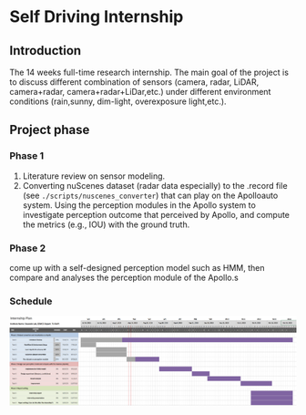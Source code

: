 # Self Driving Internship   
## Introduction
The 14 weeks full-time research internship. The main goal of the project is to discuss different combination of sensors (camera, radar, LiDAR, camera+radar, camera+radar+LiDar,etc.) under different environment conditions (rain,sunny, dim-light, overexposure light,etc.). 

## Project phase
### Phase 1
1. Literature review on sensor modeling.
2. Converting nuScenes dataset (radar data especially) to the .record file (see ```./scripts/nuscenes_converter```) that can play on the Apolloauto system. Using the perception modules in the Apollo system to investigate perception outcome that perceived by Apollo, and compute the metrics (e.g., IOU) with the ground truth.

### Phase 2
come up with a self-designed perception model such as HMM, then compare and analyses the perception module of the Apollo.s

### Schedule
![](documents/images/Gantt%20Chart.PNG)
